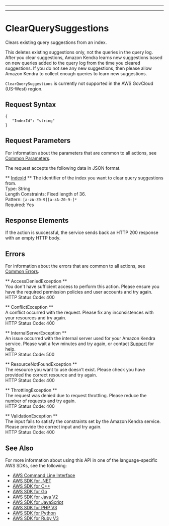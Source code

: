 --------

--------

# ClearQuerySuggestions<a name="API_ClearQuerySuggestions"></a>

Clears existing query suggestions from an index\.

This deletes existing suggestions only, not the queries in the query log\. After you clear suggestions, Amazon Kendra learns new suggestions based on new queries added to the query log from the time you cleared suggestions\. If you do not see any new suggestions, then please allow Amazon Kendra to collect enough queries to learn new suggestions\.

 `ClearQuerySuggestions` is currently not supported in the AWS GovCloud \(US\-West\) region\.

## Request Syntax<a name="API_ClearQuerySuggestions_RequestSyntax"></a>

```
{
   "IndexId": "string"
}
```

## Request Parameters<a name="API_ClearQuerySuggestions_RequestParameters"></a>

For information about the parameters that are common to all actions, see [Common Parameters](CommonParameters.md)\.

The request accepts the following data in JSON format\.

 ** [IndexId](#API_ClearQuerySuggestions_RequestSyntax) **   <a name="Kendra-ClearQuerySuggestions-request-IndexId"></a>
The identifier of the index you want to clear query suggestions from\.  
Type: String  
Length Constraints: Fixed length of 36\.  
Pattern: `[a-zA-Z0-9][a-zA-Z0-9-]*`   
Required: Yes

## Response Elements<a name="API_ClearQuerySuggestions_ResponseElements"></a>

If the action is successful, the service sends back an HTTP 200 response with an empty HTTP body\.

## Errors<a name="API_ClearQuerySuggestions_Errors"></a>

For information about the errors that are common to all actions, see [Common Errors](CommonErrors.md)\.

 ** AccessDeniedException **   
You don't have sufficient access to perform this action\. Please ensure you have the required permission policies and user accounts and try again\.  
HTTP Status Code: 400

 ** ConflictException **   
A conflict occurred with the request\. Please fix any inconsistences with your resources and try again\.  
HTTP Status Code: 400

 ** InternalServerException **   
An issue occurred with the internal server used for your Amazon Kendra service\. Please wait a few minutes and try again, or contact [ Support](http://aws.amazon.com/aws.amazon.com/contact-us) for help\.  
HTTP Status Code: 500

 ** ResourceNotFoundException **   
The resource you want to use doesn’t exist\. Please check you have provided the correct resource and try again\.  
HTTP Status Code: 400

 ** ThrottlingException **   
The request was denied due to request throttling\. Please reduce the number of requests and try again\.  
HTTP Status Code: 400

 ** ValidationException **   
The input fails to satisfy the constraints set by the Amazon Kendra service\. Please provide the correct input and try again\.  
HTTP Status Code: 400

## See Also<a name="API_ClearQuerySuggestions_SeeAlso"></a>

For more information about using this API in one of the language\-specific AWS SDKs, see the following:
+  [AWS Command Line Interface](https://docs.aws.amazon.com/goto/aws-cli/kendra-2019-02-03/ClearQuerySuggestions) 
+  [AWS SDK for \.NET](https://docs.aws.amazon.com/goto/DotNetSDKV3/kendra-2019-02-03/ClearQuerySuggestions) 
+  [AWS SDK for C\+\+](https://docs.aws.amazon.com/goto/SdkForCpp/kendra-2019-02-03/ClearQuerySuggestions) 
+  [AWS SDK for Go](https://docs.aws.amazon.com/goto/SdkForGoV1/kendra-2019-02-03/ClearQuerySuggestions) 
+  [AWS SDK for Java V2](https://docs.aws.amazon.com/goto/SdkForJavaV2/kendra-2019-02-03/ClearQuerySuggestions) 
+  [AWS SDK for JavaScript](https://docs.aws.amazon.com/goto/AWSJavaScriptSDK/kendra-2019-02-03/ClearQuerySuggestions) 
+  [AWS SDK for PHP V3](https://docs.aws.amazon.com/goto/SdkForPHPV3/kendra-2019-02-03/ClearQuerySuggestions) 
+  [AWS SDK for Python](https://docs.aws.amazon.com/goto/boto3/kendra-2019-02-03/ClearQuerySuggestions) 
+  [AWS SDK for Ruby V3](https://docs.aws.amazon.com/goto/SdkForRubyV3/kendra-2019-02-03/ClearQuerySuggestions) 